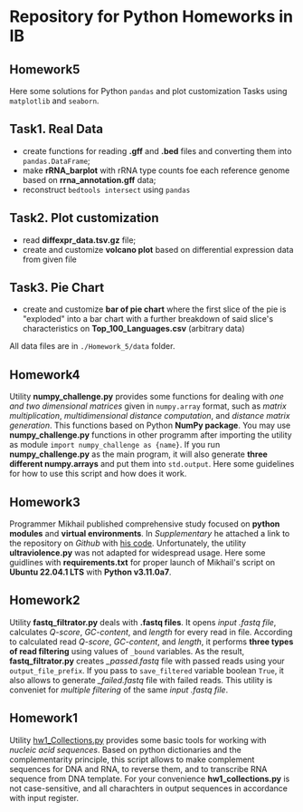# Repository for Python Homeworks in IB

## Homework5

Here some solutions for Python `pandas` and plot customization Tasks using `matplotlib` and `seaborn`. 

## Task1. Real Data

- create functions for reading **.gff** and **.bed** files and converting them into `pandas.DataFrame`;
- make **rRNA_barplot** with rRNA type counts foe each reference genome based on **rrna_annotation.gff** data;
- reconstruct `bedtools intersect` using `pandas`

## Task2. Plot customization

- read **diffexpr_data.tsv.gz** file;
- create and customize **volcano plot** based on differential expression data from given file

## Task3. Pie Chart

- create and customize **bar of pie chart** where the first slice of the pie is "exploded" into a bar chart with a further breakdown of said slice's characteristics on **Top_100_Languages.csv** (arbitrary data)

All data files are in `./Homework_5/data` folder.

## Homework4

Utility **numpy_challenge.py** provides some functions for dealing with *one and two dimensional matrices* given in `numpy.array` format, 
such as *matrix multiplication*, *multidimensional distance computation*, and *distance matrix generation*. This functions based on Python **NumPy package**. 
You may use **numpy_challenge.py** functions in other programm after importing the utility as module `import numpy_challenge as {name}`. 
If you run **numpy_challenge.py** as the main program, it will also generate **three different numpy.arrays** and put them into `std.output`. 
Here some guidelines for how to use this script and how does it work.

## Homework3

Programmer Mikhail published comprehensive study focused on **python modules** and **virtual environments**. In *Supplementary* he attached a link 
to the repository on *Github* with [his code](https://github.com/krglkvrmn/Virtual_environment_research). Unfortunately, the utility **ultraviolence.py** was not adapted 
for widespread usage. Here some guidlines with **requirements.txt** for proper launch of Mikhail's script on **Ubuntu 22.04.1 LTS** with **Python v3.11.0a7**. 

## Homework2

Utility **fastq_filtrator.py** deals with **.fastq files**. It opens *input .fastq file*, calculates *Q-score*, *GC-content*, and *length* 
for every read in file. According to calculated read *Q-score*, *GC-content*, and *length*, it performs **three types of read filtering** using values of ```_bound``` variables. As the result, **fastq_filtrator.py** creates *_passed.fastq* file with passed reads using your ```output_file_prefix```. If you pass to ```save_filtered``` variable boolean ```True```, it also allows to generate *_failed.fastq* file with failed reads. This utility is conveniet for *multiple filtering* of the same *input .fastq file*.

## Homework1

Utility [hw1_Collections.py](hw1_collections/hw1_Collections.py) provides some basic tools for working with *nucleic acid sequences*. Based on python dictionaries and the complementarity principle, 
this script allows to make complement sequences for DNA and RNA, to reverse them, and to transcribe RNA sequence from DNA template. 
For your convenience **hw1_collections.py** is not case-sensitive, and all charachters in output sequences in accordance with input register.